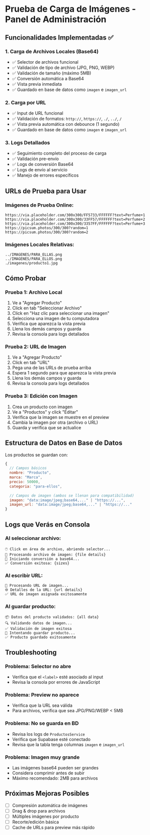# Prueba de Carga de Imágenes - Panel de Administración

## Funcionalidades Implementadas ✅

### 1. **Carga de Archivos Locales (Base64)**
- ✅ Selector de archivos funcional
- ✅ Validación de tipo de archivo (JPG, PNG, WEBP)
- ✅ Validación de tamaño (máximo 5MB)
- ✅ Conversión automática a Base64
- ✅ Vista previa inmediata
- ✅ Guardado en base de datos como `imagen` e `imagen_url`

### 2. **Carga por URL**
- ✅ Input de URL funcional
- ✅ Validación de formatos: `http://`, `https://`, `./`, `../`, `/`
- ✅ Vista previa automática con debounce (1 segundo)
- ✅ Guardado en base de datos como `imagen` e `imagen_url`

### 3. **Logs Detallados**
- ✅ Seguimiento completo del proceso de carga
- ✅ Validación pre-envío
- ✅ Logs de conversión Base64
- ✅ Logs de envío al servicio
- ✅ Manejo de errores específicos

## URLs de Prueba para Usar

### Imágenes de Prueba Online:
```
https://via.placeholder.com/300x300/FF5733/FFFFFF?text=Perfume+1
https://via.placeholder.com/300x300/33FF57/FFFFFF?text=Perfume+2
https://via.placeholder.com/300x300/3357FF/FFFFFF?text=Perfume+3
https://picsum.photos/300/300?random=1
https://picsum.photos/300/300?random=2
```

### Imágenes Locales Relativas:
```
../IMAGENES/PARA_ELLAS.png
../IMAGENES/PARA_ELLOS.png
./imagenes/producto1.jpg
```

## Cómo Probar

### **Prueba 1: Archivo Local**
1. Ve a "Agregar Producto"
2. Click en tab "Seleccionar Archivo"
3. Click en "Haz clic para seleccionar una imagen"
4. Selecciona una imagen de tu computadora
5. Verifica que aparezca la vista previa
6. Llena los demás campos y guarda
7. Revisa la consola para logs detallados

### **Prueba 2: URL de Imagen**
1. Ve a "Agregar Producto"
2. Click en tab "URL"
3. Pega una de las URLs de prueba arriba
4. Espera 1 segundo para que aparezca la vista previa
5. Llena los demás campos y guarda
6. Revisa la consola para logs detallados

### **Prueba 3: Edición con Imagen**
1. Crea un producto con imagen
2. Ve a "Productos" y click "Editar"
3. Verifica que la imagen se muestre en el preview
4. Cambia la imagen por otra (archivo o URL)
5. Guarda y verifica que se actualice

## Estructura de Datos en Base de Datos

Los productos se guardan con:
```javascript
{
  // Campos básicos
  nombre: "Producto",
  marca: "Marca",
  precio: 50000,
  categoria: "para-ellos",
  
  // Campos de imagen (ambos se llenan para compatibilidad)
  imagen: "data:image/jpeg;base64,..." | "https://...",
  imagen_url: "data:image/jpeg;base64,..." | "https://..."
}
```

## Logs que Verás en Consola

### **Al seleccionar archivo:**
```
🖱️ Click en área de archivo, abriendo selector...
📁 Procesando archivo de imagen: {file details}
🔄 Iniciando conversión a base64...
✅ Conversión exitosa: {sizes}
```

### **Al escribir URL:**
```
🔗 Procesando URL de imagen...
🌐 Detalles de la URL: {url details}
✅ URL de imagen asignada exitosamente
```

### **Al guardar producto:**
```
📦 Datos del producto validados: {all data}
🔍 Validando datos de imagen...
✅ Validación de imagen exitosa
💾 Intentando guardar producto...
✅ Producto guardado exitosamente
```

## Troubleshooting

### **Problema: Selector no abre**
- Verifica que el `<label>` esté asociado al input
- Revisa la consola por errores de JavaScript

### **Problema: Preview no aparece**
- Verifica que la URL sea válida
- Para archivos, verifica que sea JPG/PNG/WEBP < 5MB

### **Problema: No se guarda en BD**
- Revisa los logs de `ProductosService`
- Verifica que Supabase esté conectado
- Revisa que la tabla tenga columnas `imagen` e `imagen_url`

### **Problema: Imagen muy grande**
- Las imágenes base64 pueden ser grandes
- Considera comprimir antes de subir
- Máximo recomendado: 2MB para archivos

## Próximas Mejoras Posibles

- [ ] Compresión automática de imágenes
- [ ] Drag & drop para archivos
- [ ] Múltiples imágenes por producto
- [ ] Recorte/edición básica
- [ ] Cache de URLs para preview más rápido
